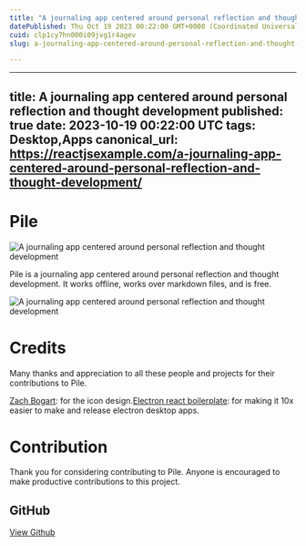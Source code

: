 ```yaml
---
title: "A journaling app centered around personal reflection and thought development"
datePublished: Thu Oct 19 2023 00:22:00 GMT+0000 (Coordinated Universal Time)
cuid: clp1cy7hn000i09jvg1r4agev
slug: a-journaling-app-centered-around-personal-reflection-and-thought-development

---
```


---
title: A journaling app centered around personal reflection and thought development
published: true
date: 2023-10-19 00:22:00 UTC
tags: Desktop,Apps
canonical_url: https://reactjsexample.com/a-journaling-app-centered-around-personal-reflection-and-thought-development/
---

# Pile
 ![A journaling app centered around personal reflection and thought development](https://cdn.hashnode.com/res/hashnode/image/upload/v1700149217344/7c4d8afe-45b0-4ee2-930d-2873a37fe9b0.jpeg)

Pile is a journaling app centered around personal reflection and thought development. It works offline, works over markdown files, and is free.

![A journaling app centered around personal reflection and thought development](https://cdn.hashnode.com/res/hashnode/image/upload/v1700149219129/676205b4-4b3d-4051-a777-bafa5dbce047.png)

# Credits

Many thanks and appreciation to all these people and projects for their contributions to Pile.

[Zach Bogart](https://twitter.com/zachbogart): for the icon design.[Electron react boilerplate](https://github.com/electron-react-boilerplate/electron-react-boilerplate): for making it 10x easier to make and release electron desktop apps.

# Contribution

Thank you for considering contributing to Pile. Anyone is encouraged to make productive contributions to this project.

## GitHub

[View Github](https://github.com/UdaraJay/Pile?ref=reactjsexample.com)